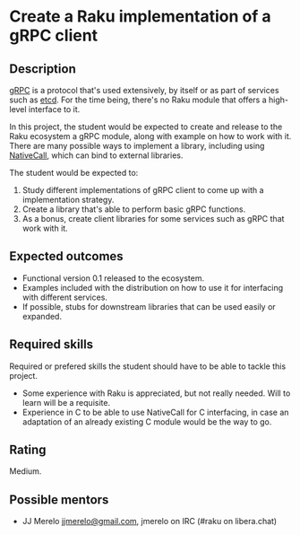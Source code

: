 Create a Raku implementation of a gRPC client
========================

Description
-----------

[gRPC](https://grpc.io/) is a protocol that's used extensively, by itself or as part of
services such as [etcd](https://etcd.io). For the time being, there's no Raku module that
offers a high-level interface to it.

In this project, the student would be expected to create and release
to the Raku ecosystem a gRPC module, along with example on how to work
with it. There are many possible ways to implement a library,
including
using [NativeCall](https://docs.raku.org/language/nativecall), which
can bind to external libraries.

The student would be expected to:

1. Study different implementations of gRPC client to come up with a
   implementation strategy.
2. Create a library that's able to perform basic gRPC functions.
3. As a bonus, create client libraries for some services such as gRPC
   that work with it.

Expected outcomes
-----------------

* Functional version 0.1 released to the ecosystem.
* Examples included with the distribution on how to use it for
  interfacing with different services.
* If possible, stubs for downstream libraries that can be used easily
  or expanded.


Required skills
---------------

Required or prefered skills the student should have to be able to
tackle this project.

* Some experience with Raku is appreciated, but not really
  needed. Will to learn will be a requisite.
* Experience in C to be able to use NativeCall for C interfacing, in
  case an adaptation of an already existing C module would be the way
  to go.


Rating
------

Medium.


Possible mentors
----------------

- JJ Merelo <jjmerelo@gmail.com>, jmerelo on IRC (#raku on libera.chat)

